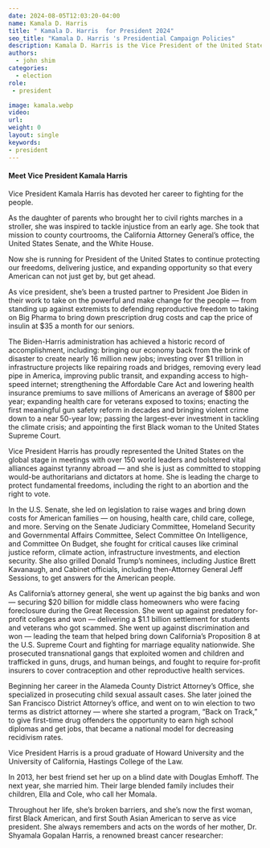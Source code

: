 ```yaml
---
date: 2024-08-05T12:03:20-04:00
name: Kamala D. Harris 
title: " Kamala D. Harris  for President 2024"
seo_title: "Kamala D. Harris 's Presidential Campaign Policies"
description: Kamala D. Harris is the Vice President of the United States
authors:
  - john shim
categories:
  - election
role:
 - president

image: kamala.webp
video:
url: 
weight: 0
layout: single
keywords:
- president
---
```


 #### Meet Vice President Kamala Harris

Vice President Kamala Harris has devoted her career to fighting for the people.

As the daughter of parents who brought her to civil rights marches in a stroller, she was inspired to tackle injustice from an early age. She took that mission to county courtrooms, the California Attorney General’s office, the United States Senate, and the White House.

Now she is running for President of the United States to continue protecting our freedoms, delivering justice, and expanding opportunity so that every American can not just get by, but get ahead.


As vice president, she’s been a trusted partner to President Joe Biden in their work to take on the powerful and make change for the people — from standing up against extremists to defending reproductive freedom to taking on Big Pharma to bring down prescription drug costs and cap the price of insulin at $35 a month for our seniors.

The Biden-Harris administration has achieved a historic record of accomplishment, including: bringing our economy back from the brink of disaster to create nearly 16 million new jobs; investing over $1 trillion in infrastructure projects like repairing roads and bridges, removing every lead pipe in America, improving public transit, and expanding access to high-speed internet; strengthening the Affordable Care Act and lowering health insurance premiums to save millions of Americans an average of $800 per year; expanding health care for veterans exposed to toxins; enacting the first meaningful gun safety reform in decades and bringing violent crime down to a near 50-year low; passing the largest-ever investment in tackling the climate crisis; and appointing the first Black woman to the United States Supreme Court.

Vice President Harris has proudly represented the United States on the global stage in meetings with over 150 world leaders and bolstered vital alliances against tyranny abroad — and she is just as committed to stopping would-be authoritarians and dictators at home. She is leading the charge to protect fundamental freedoms, including the right to an abortion and the right to vote.


In the U.S. Senate, she led on legislation to raise wages and bring down costs for American families — on housing, health care, child care, college, and more. Serving on the Senate Judiciary Committee, Homeland Security and Governmental Affairs Committee, Select Committee On Intelligence, and Committee On Budget, she fought for critical causes like criminal justice reform, climate action, infrastructure investments, and election security. She also grilled Donald Trump’s nominees, including Justice Brett Kavanaugh, and Cabinet officials, including then-Attorney General Jeff Sessions, to get answers for the American people.

As California’s attorney general, she went up against the big banks and won — securing $20 billion for middle class homeowners who were facing foreclosure during the Great Recession. She went up against predatory for-profit colleges and won — delivering a $1.1 billion settlement for students and veterans who got scammed. She went up against discrimination  and won — leading the team that helped bring down California’s Proposition 8 at the U.S. Supreme Court and fighting for marriage equality nationwide. She prosecuted transnational gangs t​​hat exploited women and children and trafficked in guns, drugs, and human beings, and fought to require for-profit insurers to cover contraception and other reproductive health services.

Beginning her career in the Alameda County District Attorney’s Office, she specialized in prosecuting child sexual assault cases. She later joined the San Francisco District Attorney’s office, and went on to win election to two terms as district attorney — where she started a program, “Back on Track,” to give first-time drug offenders the opportunity to earn high school diplomas and get jobs, that became a national model for decreasing recidivism rates.

Vice President Harris is a proud graduate of Howard University and the University of California, Hastings College of the Law.


In 2013, her best friend set her up on a blind date with Douglas Emhoff. The next year, she married him. Their large blended family includes their children, Ella and Cole, who call her Momala.

Throughout her life, she’s broken barriers, and she’s now the first woman, first Black American, and first South Asian American to serve as vice president. She always remembers and acts on the words of her mother, Dr. Shyamala Gopalan Harris, a renowned breast cancer researcher: